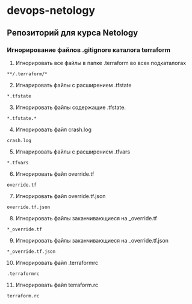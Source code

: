# devops-netology
## Репозиторий для курса Netology

### Игнорирование файлов .gitignore каталога terraform
1. Игнорировать все файлы в папке .terraform во всех подкаталогах
```
**/.terraform/*
```
2. Игнарировать файлы с расширением .tfstate
```
*.tfstate
```
3. Игнорировать файлы содержащие .tfstate.
```
*.tfstate.*
```
4. Игнорировать файл crash.log
```
crash.log
```
5. Игнарировать файлы c расширением .tfvars
```
*.tfvars
```
6. Игнорировать файл override.tf
```
override.tf
```
7. Игнорировать файл override.tf.json
```
override.tf.json
```
8. Игнорировать файлы заканчивающиеся на \_override.tf
```
*_override.tf
```
9. Игнорировать файлы заканчивающиеся на \_override.tf.json
```
*_override.tf.json
```
10. Игнорировать файл .terraformrc
```
.terraformrc
```
11. Игнорировать файл terraform.rc
```
terraform.rc
```
